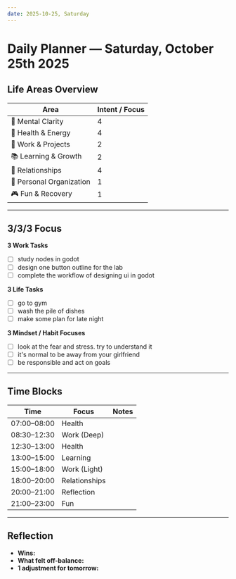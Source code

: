 ```yaml
---
date: 2025-10-25, Saturday
---
```


# Daily Planner — Saturday, October 25th 2025

## Life Areas Overview
| Area                     | Intent / Focus |
| ------------------------ | -------------- |
| 🧠 Mental Clarity        | 4              |
| 💪 Health & Energy       | 4              |
| 💼 Work & Projects       | 2              |
| 📚 Learning & Growth     | 2              |
| 💞 Relationships         | 4              |
| 🏡 Personal Organization | 1              |
| 🎮 Fun & Recovery        | 1              |

---

## 3/3/3 Focus
**3 Work Tasks**
- [ ] study nodes in godot
- [ ] design one button outline for the lab
- [ ] complete the workflow of designing ui in godot

**3 Life Tasks**
- [ ] go to gym
- [ ] wash the pile of dishes
- [ ] make some plan for late night

**3 Mindset / Habit Focuses**
- [ ] look at the fear and stress. try to understand it
- [ ] it's normal to be away from your girlfriend
- [ ] be responsible and act on goals

---

## Time Blocks
| Time | Focus | Notes |
|------|--------|-------|
| 07:00–08:00 | Health |  |
| 08:30–12:30 | Work (Deep) |  |
| 12:30–13:00 | Health |  |
| 13:00–15:00 | Learning |  |
| 15:00–18:00 | Work (Light) |  |
| 18:00–20:00 | Relationships |  |
| 20:00–21:00 | Reflection |  |
| 21:00–23:00 | Fun |  |

---

## Reflection
- **Wins:**  
- **What felt off-balance:**  
- **1 adjustment for tomorrow:**  
